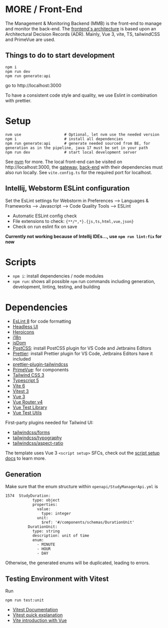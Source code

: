 # MORE / Front-End
The Management & Monitoring Backend (MMB) is the front-end to manage and monitor the back-end.
The [frontend`s architecture](docs/adr) is based upon an Architectural Decision Records (ADR).
Mainly, Vue 3, vite, TS, tailwindCSS and PrimeVue are used.

## Things to do to start development
```
npm i
npm run dev
npm run generate:api
```
go to http://localhost:3000

To have a consistent code style and quality, we use Eslint in combination with prettier.

# Setup
```
nvm use                   # Optional, let nvm use the needed version
npm i                     # install all dependencies
npm run generate:api      # generate needed sourced from BE, for generation as in the pipeline, java 17 must be set in your path
npm run dev               # start local development server
```
See [nvm](https://github.com/nvm-sh/nvm) for more. The local front-end can be visited on http://localhost:3000, the [gateway](https://github.com/MORE-Platform/more-data-gateway), [back-end](https://github.com/MORE-Platform/more-studymanager-backend) with their dependencies must also run locally. See `vite.config.ts` for the required port for localhost.

## Intellij, Webstorm ESLint configuration
Set the EsLint settings for Webstorm in Preferences --> Languages & Frameworks --> Javascript --> Code Quality Tools --> ESLint

- Automatic ESLint config check
- File extensions to check: `{**/*,*}.{js,ts,html,vue,json}`
- Check on run eslint fix on save

**Currently not working because of Intellij IDEs..., use `npm run lint:fix` for now**

# Scripts
- `npm i`: install dependencies / node modules
- `npm run`: shows all possible `npm` run commands including generation, development, linting, testing, and building

# Dependencies

- [EsLint 8](https://eslint.org/docs/user-guide/getting-started) for code formatting
- [Headless UI](https://headlessui.dev/vue/menu)
- [Heroicons](https://github.com/tailwindlabs/heroicons#vue)
- [i18n](https://vue-i18n.intlify.dev/)
- [jsDom](https://github.com/jsdom/jsdom)
- [PostCSS](https://postcss.org/): install PostCSS plugin for VS Code and Jetbrains Editors
- [Prettier](https://prettier.io/docs/en/install.html): install Prettier plugin for VS Code, Jetbrains Editors have it
  included
- [prettier-plugin-tailwindcss](https://tailwindcss.com/blog/automatic-class-sorting-with-prettier)
- [PrimeVue](https://www.primefaces.org/primevue/): for components
- [Tailwind CSS 3](https://tailwindcss.com/docs/configuration)
- [Typescript 5](https://www.typescriptlang.org/)
- [Vite 6](https://vitejs.dev/guide/)
- [Vitest 3](https://vitest.dev/)
- [Vue 3](https://staging.vuejs.org/guide/introduction.html)
- [Vue Router v4](https://github.com/vuejs/vue-router-next)
- [Vue Test Library](https://testing-library.com/docs/vue-testing-library/intro/)
- [Vue Test Utils](https://github.com/vuejs/test-utils)

First-party plugins needed for Tailwind UI:

- [tailwindcss/forms](https://github.com/tailwindlabs/tailwindcss-forms)
- [tailwindcss/typography](https://tailwindcss.com/docs/typography-plugin)
- [tailwindcss/aspect-ratio](https://github.com/tailwindlabs/tailwindcss-aspect-ratio)


The template uses Vue 3 `<script setup>` SFCs, check out the [script setup docs](https://v3.vuejs.org/api/sfc-script-setup.html#sfc-script-setup) to learn more.


## Generation
Make sure that the enum structure within `openapi/StudyManagerApi.yml` is

```
1574  StudyDuration:
            type: object
            properties:
              value:
                type: integer
              unit:
                $ref: '#/components/schemas/DurationUnit'
          DurationUnit:
            type: string
            description: unit of time
            enum:
              - MINUTE
              - HOUR
              - DAY

```
Otherwise, the generated enums will be duplicated, leading to errors.

## Testing Environment with Vitest
Run

```
npm run test:unit
```

- [Vitest Documentation](https://vitest.dev/api/)
- [Vitest quick explanation](https://www.youtube.com/watch?v=snCLQmINqCU&ab_channel=LearnVue)
- [Vite introduction with Vue](https://www.youtube.com/watch?v=FJRuG85tXV0&ab_channel=ProgramWithErik)
